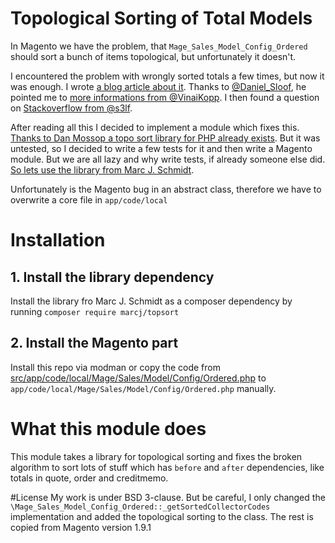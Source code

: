 # Topological Sorting of Total Models
In Magento we have the problem, that `Mage_Sales_Model_Config_Ordered` should sort a bunch of items topological, but unfortunately it doesn't.

I encountered the problem with wrongly sorted totals a few times, but now it was enough. I wrote [a blog article about it](http://blog.fabian-blechschmidt.de/mage_weee-and-why-it-is-important-for-tax-calculation/). Thanks to [@Daniel_Sloof](https://twitter.com/daniel_sloof/status/610208889448058880), he pointed me to [more informations from @VinaiKopp](http://stackoverflow.com/a/9258826/1480397). I then found a question on [Stackoverflow from @s3lf](http://stackoverflow.com/questions/11953021/topological-sorting-in-php).

After reading all this I decided to implement a module which fixes this. [Thanks to Dan Mossop a topo sort library for PHP already exists](http://blog.calcatraz.com/php-topological-sort-function-384). But it was untested, so I decided to write a few tests for it and then write a Magento module. But we are all lazy and why write tests, if already someone else did. [So lets use the library from Marc J. Schmidt](https://packagist.org/packages/marcj/topsort). 

Unfortunately is the Magento bug in an abstract class, therefore we have to overwrite a core file in `app/code/local`


# Installation
## 1. Install the library dependency
Install the library fro Marc J. Schmidt as a composer dependency by running `composer require marcj/topsort`

## 2. Install the Magento part
Install this repo via modman or copy the code from [src/app/code/local/Mage/Sales/Model/Config/Ordered.php](https://github.com/ikonoshirt/TopologicalSearch/blob/master/src/app/code/local/Mage/Sales/Model/Config/Ordered.php) to `app/code/local/Mage/Sales/Model/Config/Ordered.php` manually.
    
    
# What this module does
This module takes a library for topological sorting and fixes the broken algorithm to sort lots of stuff which has `before` and `after` dependencies, like totals in quote, order and creditmemo.


#License
My work is under BSD 3-clause. But be careful, I only changed the `\Mage_Sales_Model_Config_Ordered::_getSortedCollectorCodes` implementation and added the topological sorting to the class. The rest is copied from Magento version 1.9.1
